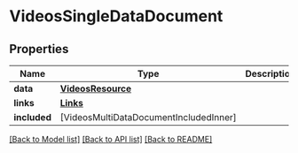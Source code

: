 # VideosSingleDataDocument

## Properties
Name | Type | Description | Notes
------------ | ------------- | ------------- | -------------
**data** | [**VideosResource**](VideosResource.md) |  | [optional] 
**links** | [**Links**](Links.md) |  | [optional] 
**included** | [VideosMultiDataDocumentIncludedInner] |  | [optional] 

[[Back to Model list]](../README.md#documentation-for-models) [[Back to API list]](../README.md#documentation-for-api-endpoints) [[Back to README]](../README.md)


